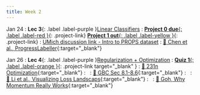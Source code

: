 ```yaml
---
title: Week 2
---
```


Jan 24
: **Lec 3**{: .label .label-purple }[Linear Classifiers](/CSCI5980-Spr23-DeepRob/assets/slides/minn_deeprob_03_linear_classifiers.pdf)
: [**Project 0 due**{: .label .label-red }](/CSCI5980-Spr23-DeepRob/projects/project0/){: .project-link} [**Project 1 out**{: .label .label-yellow }](/CSCI5980-Spr23-DeepRob/projects/project1/){: .project-link}
: [UMich discussion link - Intro to PROPS dataset](https://youtu.be/xvQTDdCRjiU)
  : [📖 Chen et al., ProgressLabeller](https://arxiv.org/abs/2203.00283){:target="_blank"}

Jan 26
: **Lec 4**{: .label .label-purple }[Regularization + Optimization](/CSCI5980-Spr23-DeepRob/assets/slides/minn_deeprob_04_regularization_optimization.pdf)
: [**Quiz 1**{: .label .label-orange }](https://www.gradescope.com/courses/481744){: .project-link target="_blank" }
  : [📖 231n Optimization](https://cs231n.github.io/optimization-1/){:target="_blank"}
: &nbsp;
  : [📖 GBC Sec 8.1-8.6](https://www.deeplearningbook.org/contents/optimization.html){:target="_blank"}
: &nbsp;
  : [📖 Li et al., Visualizing Loss Landscaps](https://arxiv.org/abs/1712.09913){:target="_blank"}
: &nbsp;
  : [📖 Goh, Why Momentum Really Works](https://distill.pub/2017/momentum/){:target="_blank"}
<!-- : **Dis 2**{: .label .label-blue }[Intro to PyTorch](#)
  : [Tutorial Code](https://pytorch.org/tutorials/beginner/basics/intro.html), [Tutorial Slides](#) -->
